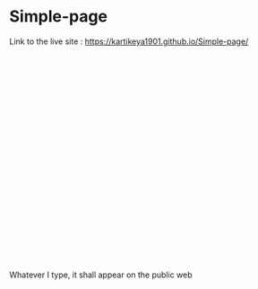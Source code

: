 # Simple-page
Link to the live site : https://kartikeya1901.github.io/Simple-page/

<iframe width="600" height="371" seamless frameborder="0" scrolling="no" src="file://C:/Users/Kartik/Desktop/match-data-to-chart-type.htm"></iframe>

Whatever I type, it shall appear on the public web
